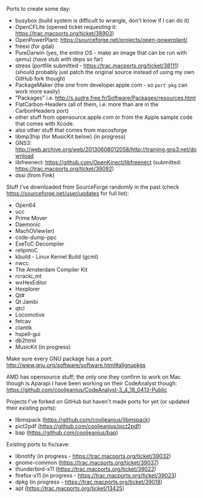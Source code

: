 Ports to create some day:
- busybox (build system is difficult to wrangle, don't know if I can do it)
- OpenCFLite (opened ticket requesting it: https://trac.macports.org/ticket/38903)
- OpenPowerPlant: https://sourceforge.net/projects/open-powerplant/
- freexl (for gdal)
- PureDarwin (yes, the entire OS - make an image that can be run with qemu) (have stub with deps so far)
- stress (portfile submitted - https://trac.macports.org/ticket/38111) (should probably just patch the original source instead of using my own GitHub fork though)
- PackageMaker (the one from developer.apple.com - so `port pkg` can work more easily)
- "Packages" i.e. http://s.sudre.free.fr/Software/Packages/resources.html
- FlatCarbon-Headers (all of them, i.e. more than are in the CarbonHeaders port)
- other stuff from opensource.apple.com or from the Apple sample code that comes with Xcode.
- also other stuff that comes from macosforge
- libmp3hip (for MusicKit below) (in progress)
- GNS3: http://web.archive.org/web/20130608012058/http://training.gns3.net/download
- libfreenect: https://github.com/OpenKinect/libfreenect (submitted: https://trac.macports.org/ticket/39092)
- dssi (from Fink)

Stuff I've downloaded from SourceForge randomly in the past (check https://sourceforge.net/user/updates for full list):
- Open64
- ucc
- Prime Mover
- Daemonic
- MachOView(er)
- code-dump-ppc
- ExeToC Decompiler
- relipmoC
- kbuild - Linux Kernel Build (gcml)
- nwcc
- The Amsterdam Compiler Kit
- rcracki_mt
- wxHexEditor
- Hexplorer
- Qt#
- Qt Jambi
- qtcl
- Locomotive
- fetcav
- clamtk
- hspell-gui
- db2html
- MusicKit (in progress)

<!--
Copied and pasted from gnome-desktop-suite's comments hidden in its portfile:
#
# TODO
#
# The following modules are included in the current GNOME desktop
# environment specification but have not yet been ported to MacPorts
#
# brasero  (no support for darwin Mac OS X, requires Linux SG or BSD CAM)
# cheese   (requires Video4Linux or  V4L2)
# deskbar-applet
# ekiga (requires Video4Linux or  V4L2)
# evolution
# evolution-exchange
# evolution-mapi
# evolution-webcal
# gnome-bluetooth
# gnome-desktop-sharp
# gnome-disk-utility
# gnome-nettool
# gnome-packagekit
# gnome-power-manager
# gnome-screensaver
# gnome-system-tools
# gnome-user-share
# gok
# hampster-applet
# mousetweaks
# nautilus-sendto
# orca
# sound-juicer (depends on brasero)
# tomboy
# vinagre
#
# BROKEN PORTS
#
# The following ports are included in the current GNOME desktop
# environment specification and have been ported to MacPorts but
# are currently broken and/or need to be updated
#
# gnome-netstatus (builds but doesn't work -- tries to open /proc/net/dev)
# gnome-system-monitor (builds but segfaults on processes/resources -- probably due to lack of support for MacOSX in libgtop)
#
-->

Make sure every GNU package has a port:
http://www.gnu.org/software/software.html#allgnupkgs

AMD has opensource stuff; the only one they confirm to work on Mac though is Aparapi
I have been working on their CodeAnalyst though: https://github.com/cooljeanius/CodeAnalyst-3_4_18_0413-Public

Projects I've forked on GitHub but haven't made ports for yet (or updated their existing ports):
- libmspack (https://github.com/cooljeanius/libmspack)
- pict2pdf (https://github.com/cooljeanius/pict2pdf)
- bap (https://github.com/cooljeanius/bap)

Existing ports to fix/save:
- libnotify (in progress - https://trac.macports.org/ticket/39032)
- gnome-common (https://trac.macports.org/ticket/39037)
- thunderbird-x11 (https://trac.macports.org/ticket/39022)
- firefox-x11 (in progress - https://trac.macports.org/ticket/39023)
- dpkg (in progress - https://trac.macports.org/ticket/39018)
- apt (https://trac.macports.org/ticket/13425) 

